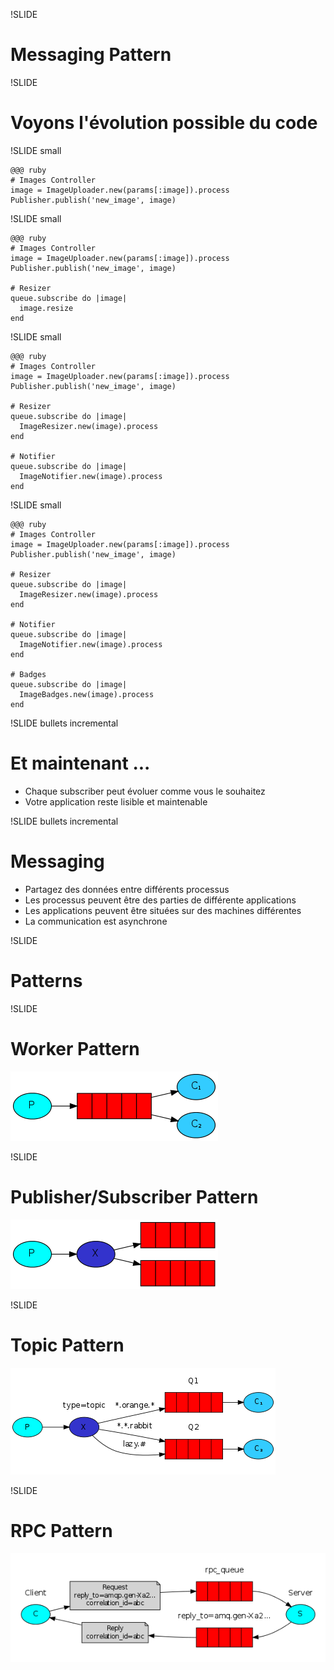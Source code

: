 !SLIDE
# Messaging Pattern

!SLIDE
# Voyons l'évolution possible du code

!SLIDE small

    @@@ ruby
    # Images Controller
    image = ImageUploader.new(params[:image]).process
    Publisher.publish('new_image', image)

!SLIDE small

    @@@ ruby
    # Images Controller
    image = ImageUploader.new(params[:image]).process
    Publisher.publish('new_image', image)

    # Resizer
    queue.subscribe do |image|
      image.resize
    end

!SLIDE small

    @@@ ruby
    # Images Controller
    image = ImageUploader.new(params[:image]).process
    Publisher.publish('new_image', image)

    # Resizer
    queue.subscribe do |image|
      ImageResizer.new(image).process
    end

    # Notifier
    queue.subscribe do |image|
      ImageNotifier.new(image).process
    end

!SLIDE small

    @@@ ruby
    # Images Controller
    image = ImageUploader.new(params[:image]).process
    Publisher.publish('new_image', image)

    # Resizer
    queue.subscribe do |image|
      ImageResizer.new(image).process
    end

    # Notifier
    queue.subscribe do |image|
      ImageNotifier.new(image).process
    end

    # Badges
    queue.subscribe do |image|
      ImageBadges.new(image).process
    end

!SLIDE bullets incremental
# Et maintenant ...

* Chaque subscriber peut évoluer comme vous le souhaitez
* Votre application reste lisible et maintenable

!SLIDE bullets incremental
# Messaging

* Partagez des données entre différents processus
* Les processus peuvent être des parties de différente applications
* Les applications peuvent être situées sur des machines différentes
* La communication est asynchrone

!SLIDE
# Patterns

!SLIDE
# Worker Pattern

![worker](worker.png)

!SLIDE
# Publisher/Subscriber Pattern

![Publisher Subscriber](publisher-subscriber.png)

!SLIDE
# Topic Pattern

![Topic](topic.png)

!SLIDE
# RPC Pattern

![RPC](rpc.png)
